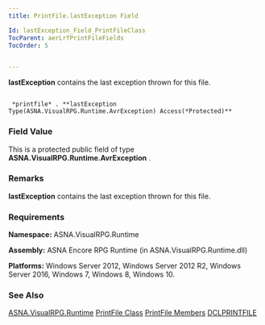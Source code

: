 ```yaml
---
title: PrintFile.lastException Field

Id: lastException_Field_PrintFileClass
TocParent: aerLrfPrintFileFields
TocOrder: 5


---
```


**lastException** contains the last exception thrown for this file. 

```

 *printfile* . **lastException Type(ASNA.VisualRPG.Runtime.AvrException) Access(*Protected)**  
```

### Field Value
This is a protected public field of type **ASNA.VisualRPG.Runtime.AvrException** .

### Remarks
**lastException** contains the last exception thrown for this file. 

### Requirements
**Namespace:** ASNA.VisualRPG.Runtime 

**Assembly:** ASNA Encore RPG Runtime (in ASNA.VisualRPG.Runtime.dll) 

**Platforms:** Windows Server 2012, Windows Server 2012 R2, Windows Server 2016, Windows 7, Windows 8, Windows 10. 

### See Also
[ASNA.VisualRPG.Runtime](aerLrfRuntimeNamespace.html)
[PrintFile Class](aerLrfPrintFileClass.html)
[PrintFile Members](aerLrfPrintFileMembers.html)
[DCLPRINTFILE](DCLPRINTFILE.html) 
